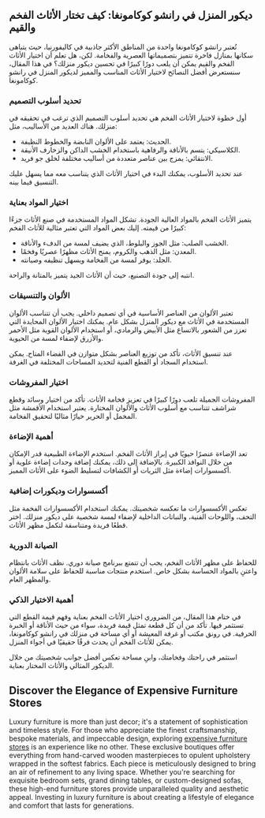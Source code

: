 <h2>ديكور المنزل في رانشو كوكامونغا: كيف تختار الأثاث الفخم والقيم</h2>

<p>تُعتبر رانشو كوكامونغا واحدة من المناطق الأكثر جاذبية في كاليفورنيا، حيث يتباهى سكانها بمنازل فاخرة تتميز بتصميماتها العصرية والفخامة. لكن، هل تعلم أن اختيار الأثاث الفخم والقيم يمكن أن يلعب دورًا كبيرًا في تحسين ديكور منزلك؟ في هذا المقال، سنستعرض أفضل النصائح لاختيار الأثاث المناسب والمميز لديكور المنزل في رانشو كوكامونغا.</p>

<h3>تحديد أسلوب التصميم</h3>

<p>أول خطوة لاختيار الأثاث الفخم هي تحديد أسلوب التصميم الذي ترغب في تحقيقه في منزلك. هناك العديد من الأساليب، مثل:</p>
<ul>
    <li>الحديث: يعتمد على الألوان النابضة والخطوط النظيفة.</li>
    <li>الكلاسيكي: يتسم بالأناقة والرفاهية باستخدام الخشب الداكن والزخارف الأنيقة.</li>
    <li>الانتقائي: يمزج بين عناصر متعددة من أساليب مختلفة لخلق جو فريد.</li>
</ul>
<p>عند تحديد الأسلوب، يمكنك البدء في اختيار الأثاث الذي يتناسب معه مما يسهل عليك التنسيق فيما بينه.</p>

<h3>اختيار المواد بعناية</h3>

<p>يتميز الأثاث الفخم بالمواد العالية الجودة. تشكل المواد المستخدمة في صنع الأثاث جزءًا كبيرًا من قيمته. إليك بعض المواد التي تعتبر مثالية للأثاث الفخم:</p>
<ul>
    <li>الخشب الصلب: مثل الجوز والبلوط، الذي يضيف لمسة من الدفء والأناقة.</li>
    <li>المعدن: مثل الذهب والكروم، يمنح الأثاث مظهرًا عصريًا وفخمًا.</li>
    <li>الجلد: يوفر لمسة من الفخامة ويسهل تنظيفه وصيانته.</li>
</ul>
<p>انتبه إلى جودة التصنيع، حيث أن الأثاث الجيد يتميز بالمتانة والراحة.</p>

<h3>الألوان والتنسيقات</h3>

<p>تعتبر الألوان من العناصر الأساسية في أي تصميم داخلي. يجب أن تتناسب الألوان المستخدمة في الأثاث مع ديكور المنزل بشكل عام. يمكنك اختيار الألوان المحايدة التي تعزز من الشعور بالاتساع مثل الأبيض والرمادي، أو استخدام الألوان القوية مثل الأحمر والأزرق لإضفاء لمسة من الحيوية.</p>

<p>عند تنسيق الأثاث، تأكد من توزيع العناصر بشكل متوازن في الفضاء المتاح. يمكن استخدام السجاد أو القطع الفنية لتحديد المساحات المختلفة في الغرفة.</p>

<h3>اختيار المفروشات</h3>

<p>المفروشات الجميلة تلعب دورًا كبيرًا في تعزيز فخامة الأثاث. تأكد من اختيار وسائد وقطع شراشف تتناسب مع أسلوب الأثاث والألوان المختارة. يعتبر استخدام الأقمشة مثل المخمل أو الحرير خيارًا مثاليًا لتحقيق الفخامة.</p>

<h3>أهمية الإضاءة</h3>

<p>تعد الإضاءة عنصرًا حيويًا في إبراز الأثاث الفخم. استخدم الإضاءة الطبيعية قدر الإمكان من خلال النوافذ الكبيرة. بالإضافة إلى ذلك، يمكنك إضافة وحدات إضاءة علوية أو أكسسوارات إضاءة مثل الثريات أو الكشافات لتسليط الضوء على الأثاث المميز.</p>

<h3>أكسسوارات وديكورات إضافية</h3>

<p>تعكس الأكسسوارات ما تعكسه شخصيتك. يمكنك استخدام الأكسسوارات الفخمة مثل التحف، واللوحات الفنية، والنباتات الداخلية لإضفاء لمسة شخصية على ديكور منزلك. اختر قطعًا فريدة ومتناسقة لتكمل مظهر الأثاث.</p>

<h3>الصيانة الدورية</h3>

<p>للحفاظ على مظهر الأثاث الفخم، يجب أن تتمتع ببرنامج صيانة دوري. نظف الأثاث بانتظام واعتنِ بالمواد الحساسة بشكل خاص. استخدم منتجات مناسبة للحفاظ على سلامة الألوان والمظهر العام.</p>

<h3>أهمية الاختيار الذكي</h3>

<p>في ختام هذا المقال، من الضروري اختيار الأثاث الفخم بعناية وفهم قيمة القطع التي تستثمر فيها. تأكد من أن كل قطعة تمثل قيمة فريدة، سواء من حيث الأناقة أو الخبرة الحرفية. في رونق مكتب أو غرفة المعيشة أو أي مساحة في منزلك في رانشو كوكامونغا، يمكن للأثاث الفخم أن يحدث فرقًا حقيقيًا في أجواء المنزل.</p>

<p>استثمر في راحتك وفخامتك، وابنِ مساحة تعكس أفضل جوانب شخصيتك من خلال الديكور المثالي والأثاث المختار بعناية.</p> <h2>Discover the Elegance of Expensive Furniture Stores</h2>  

<p>Luxury furniture is more than just decor; it's a statement of sophistication and timeless style. For those who appreciate the finest craftsmanship, bespoke materials, and impeccable design, exploring <a href="https://www.mobiliacleopatra.com/">expensive furniture stores</a> is an experience like no other. These exclusive boutiques offer everything from hand-carved wooden masterpieces to opulent upholstery wrapped in the softest fabrics. Each piece is meticulously designed to bring an air of refinement to any living space. Whether you're searching for exquisite bedroom sets, grand dining tables, or custom-designed sofas, these high-end furniture stores provide unparalleled quality and aesthetic appeal. Investing in luxury furniture is about creating a lifestyle of elegance and comfort that lasts for generations.</p>
